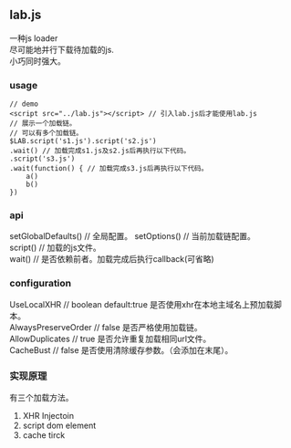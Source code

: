 ## lab.js

一种js loader  
尽可能地并行下载待加载的js.  
小巧同时强大。  

### usage

    // demo
    <script src="../lab.js"></script> // 引入lab.js后才能使用lab.js
    // 展示一个加载链。
    // 可以有多个加载链。
    $LAB.script('s1.js').script('s2.js')
    .wait() // 加载完成s1.js及s2.js后再执行以下代码。
    .script('s3.js')
    .wait(function() { // 加载完成s3.js后再执行以下代码。
        a()
        b()
    })

### api

setGlobalDefaults() // 全局配置。
setOptions() // 当前加载链配置。  
script() // 加载的js文件。  
wait() // 是否依赖前者。加载完成后执行callback(可省略)  

### configuration

UseLocalXHR // boolean default:true 是否使用xhr在本地主域名上预加载脚本。  
AlwaysPreserveOrder // false 是否严格使用加载链。  
AllowDuplicates // true 是否允许重复加载相同url文件。  
CacheBust // false 是否使用清除缓存参数。（会添加在末尾）。  

### 实现原理

有三个加载方法。  

1. XHR Injectoin  
2. script dom element  
3. cache tirck  